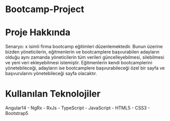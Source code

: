 # Bootcamp-Project

# Proje Hakkında

Senaryo: x isimli firma bootcamp eğitimleri düzenlemektedir. Bunun üzerine bizden yöneticilerin, eğitmenlerin ve bootcamplere başvurabilen adayların olduğu aynı zamanda yöneticilerin tüm verileri güncelleyebilmesi, silebilmesi ve yeni veri ekleyebilmesi istemiştir. Eğitmenlerin kendi bootcamplerini yönetebileceği, adayların ise bootcamplere başvurabileceği özel bir sayfa ve başvurularını yönetebileceği sayfa olacaktır.

# Kullanılan Teknolojiler

Angular14 - NgRx - RxJs - TypeScript - JavaScript - HTML5 - CSS3 - Bootstrap5


<!-- # Proje kısa video

https://user-images.githubusercontent.com/47397339/213942604-6f7dd31a-c7a3-4cf5-9615-ddadcedc84ff.mov
-->


